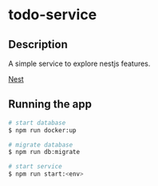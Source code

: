 # todo-service

## Description
A simple service to explore nestjs features.


[Nest](https://github.com/nestjs/nest) 

## Running the app

```bash
# start database
$ npm run docker:up

# migrate database
$ npm run db:migrate

# start service
$ npm run start:<env>
```


